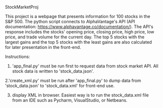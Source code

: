 StockMarketProj

This project is a webpage that presents information for 100 stocks in the S&P 500. The python script connects to AlphaVantage's API (API documentation: https://www.alphavantage.co/documentation/). The API's response includes the stocks' opening price, closing price, high price, low price, and trade volume for the current day. The top 5 stocks with the largest gains and the top 5 stocks with the least gains are also calculated for later presentation in the front-end. 

Instructions:

1. 'app_final.py' must be run first to request data from stock market API. All stock data is written to 'stock_data.json'.

2.'create_xml.py' must be run after  'app_final.py' to dump data from 'stock_data.json' to 'stock_data.xml' for front-end use. 

3. display XML in browser. Easiest way is to run the stock_data.xml file from an IDE such as Pycharm, VisualStudio, or Netbeans. 